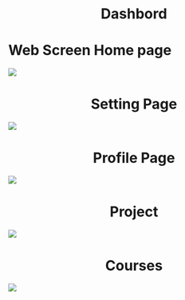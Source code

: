  <h1 align="center">
 Dashbord

</h1>
<h1>Web Screen Home page </h1>
<img align="center" src="https://user-images.githubusercontent.com/57854391/192365619-94f92616-2c94-4ab0-83e7-67667be88f22.png">

 <h1 align="center">
 Setting Page
</h1>
<img align="center" src="https://user-images.githubusercontent.com/57854391/196708219-6c7429e3-e806-4d77-bb35-827c8767746e.png">

 <h1 align="center">
 Profile Page
</h1>
<img align="center" src="https://user-images.githubusercontent.com/57854391/197065256-c3d93fe2-2b41-4027-99d4-5ece22f82a14.png">

  <h1 align="center">
 Project
</h1>
<img align="center" src="https://user-images.githubusercontent.com/57854391/197502449-da8ea55c-6745-4cdd-a954-fe8700ede39a.png">

   <h1 align="center">
 Courses
</h1>
<img align="center" src="https://user-images.githubusercontent.com/57854391/197516477-cf8254e9-c926-4556-a22d-c53c97b7aaaa.png">
